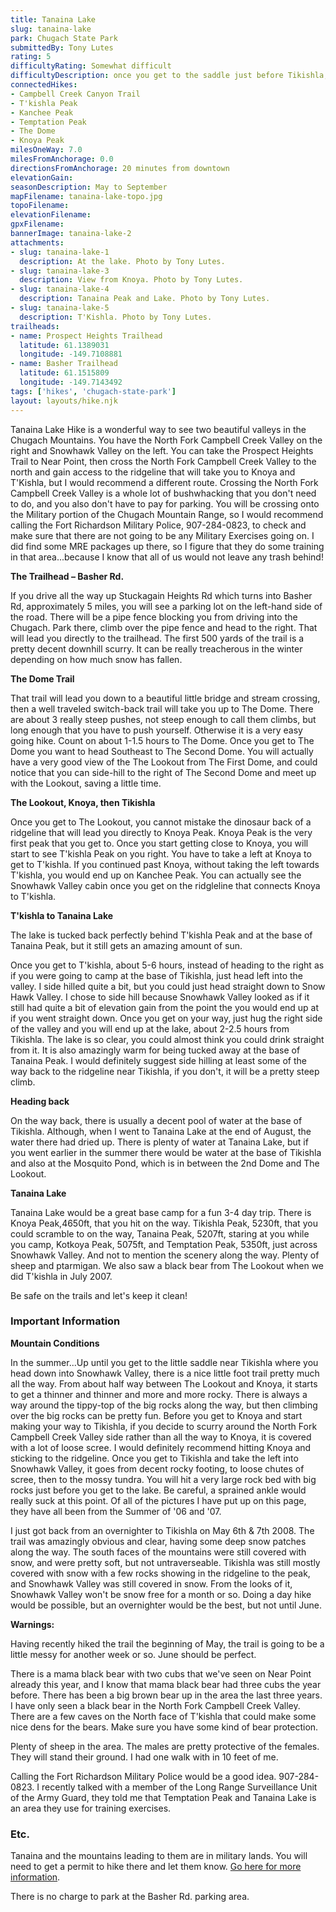 ```yaml
---
title: Tanaina Lake
slug: tanaina-lake
park: Chugach State Park
submittedBy: Tony Lutes
rating: 5
difficultyRating: Somewhat difficult
difficultyDescription: once you get to the saddle just before Tikishla, you have to traverse down 1000ft to Snowhawk Valley. It is not very technical and side hilling on the way down definitely helps. Coming back, that 1000
connectedHikes:
- Campbell Creek Canyon Trail
- T'kishla Peak
- Kanchee Peak
- Temptation Peak
- The Dome
- Knoya Peak
milesOneWay: 7.0
milesFromAnchorage: 0.0
directionsFromAnchorage: 20 minutes from downtown
elevationGain: 
seasonDescription: May to September
mapFilename: tanaina-lake-topo.jpg
topoFilename: 
elevationFilename: 
gpxFilename: 
bannerImage: tanaina-lake-2
attachments:
- slug: tanaina-lake-1
  description: At the lake. Photo by Tony Lutes.
- slug: tanaina-lake-3
  description: View from Knoya. Photo by Tony Lutes.
- slug: tanaina-lake-4
  description: Tanaina Peak and Lake. Photo by Tony Lutes.
- slug: tanaina-lake-5
  description: T'Kishla. Photo by Tony Lutes.
trailheads:
- name: Prospect Heights Trailhead
  latitude: 61.1389031
  longitude: -149.7108881
- name: Basher Trailhead
  latitude: 61.1515809
  longitude: -149.7143492
tags: ['hikes', 'chugach-state-park']
layout: layouts/hike.njk
---
```

Tanaina Lake Hike is a wonderful way to see two beautiful valleys in the Chugach Mountains. You have the North Fork Campbell Creek Valley on the right and Snowhawk Valley on the left. You can take the Prospect Heights Trail to Near Point, then cross the North Fork Campbell Creek Valley to the north and gain access to the ridgeline that will take you to Knoya and T'Kishla, but I would recommend a different route. Crossing the North Fork Campbell Creek Valley is a whole lot of bushwhacking that you don't need to do, and you also don't have to pay for parking. You will be crossing onto the Military portion of the Chugach Mountain Range, so I would recommend calling the Fort Richardson Military Police, 907-284-0823, to check and make sure that there are not going to be any Military Exercises going on. I did find some MRE packages up there, so I figure that they do some training in that area...because I know that all of us would not leave any trash behind!

**The Trailhead – Basher Rd.**

If you drive all the way up Stuckagain Heights Rd which turns into Basher Rd, approximately 5 miles, you will see a parking lot on the left-hand side of the road. There will be a pipe fence blocking you from driving into the Chugach. Park there, climb over the pipe fence and head to the right. That will lead you directly to the trailhead. The first 500 yards of the trail is a pretty decent downhill scurry. It can be really treacherous in the winter depending on how much snow has fallen.

**The Dome Trail**

That trail will lead you down to a beautiful little bridge and stream crossing, then a well traveled switch-back trail will take you up to The Dome. There are about 3 really steep pushes, not steep enough to call them climbs, but long enough that you have to push yourself. Otherwise it is a very easy going hike. Count on about 1-1.5 hours to The Dome. Once you get to The Dome you want to head Southeast to The Second Dome. You will actually have a very good view of the The Lookout from The First Dome, and could notice that you can side-hill to the right of The Second Dome and meet up with the Lookout, saving a little time.

**The Lookout, Knoya, then Tikishla**

Once you get to The Lookout, you cannot mistake the dinosaur back of a ridgeline that will lead you directly to Knoya Peak. Knoya Peak is the very first peak that you get to. Once you start getting close to Knoya, you will start to see T'kishla Peak on you right. You have to take a left at Knoya to get to T'kishla. If you continued past Knoya, without taking the left towards T'kishla, you would end up on Kanchee Peak. You can actually see the Snowhawk Valley cabin once you get on the ridgleline that connects Knoya to T'kishla.

**T'kishla to Tanaina Lake**

The lake is tucked back perfectly behind T'kishla Peak and at the base of Tanaina Peak, but it still gets an amazing amount of sun.

Once you get to T'kishla, about 5-6 hours, instead of heading to the right as if you were going to camp at the base of Tikishla, just head left into the valley. I side hilled quite a bit, but you could just head straight down to Snow Hawk Valley. I chose to side hill because Snowhawk Valley looked as if it still had quite a bit of elevation gain from the point the you would end up at if you went straight down. Once you get on your way, just hug the right side of the valley and you will end up at the lake, about 2-2.5 hours from Tikishla. The lake is so clear, you could almost think you could drink straight from it. It is also amazingly warm for being tucked away at the base of Tanaina Peak. I would definitely suggest side hilling at least some of the way back to the ridgeline near Tikishla, if you don't, it will be a pretty steep climb.

**Heading back**

On the way back, there is usually a decent pool of water at the base of Tikishla. Although, when I went to Tanaina Lake at the end of August, the water there had dried up. There is plenty of water at Tanaina Lake, but if you went earlier in the summer there would be water at the base of Tikishla and also at the Mosquito Pond, which is in between the 2nd Dome and The Lookout.

**Tanaina Lake**

Tanaina Lake would be a great base camp for a fun 3-4 day trip. There is Knoya Peak,4650ft, that you hit on the way. Tikishla Peak, 5230ft, that you could scramble to on the way, Tanaina Peak, 5207ft, staring at you while you camp, Kotkoya Peak, 5075ft, and Temptation Peak, 5350ft, just across Snowhawk Valley. And not to mention the scenery along the way. Plenty of sheep and ptarmigan. We also saw a black bear from The Lookout when we did T'kishla in July 2007.

Be safe on the trails and let's keep it clean!

### Important Information

**Mountain Conditions**

In the summer...Up until you get to the little saddle near Tikishla where you head down into Snowhawk Valley, there is a nice little foot trail pretty much all the way. From about half way between The Lookout and Knoya, it starts to get a thinner and thinner and more and more rocky. There is always a way around the tippy-top of the big rocks along the way, but then climbing over the big rocks can be pretty fun. Before you get to Knoya and start making your way to Tikishla, if you decide to scurry around the North Fork Campbell Creek Valley side rather than all the way to Knoya, it is covered with a lot of loose scree. I would definitely recommend hitting Knoya and sticking to the ridgeline. Once you get to Tikishla and take the left into Snowhawk Valley, it goes from decent rocky footing, to loose chutes of scree, then to the mossy tundra. You will hit a very large rock bed with big rocks just before you get to the lake. Be careful, a sprained ankle would really suck at this point. Of all of the pictures I have put up on this page, they have all been from the Summer of '06 and '07.

I just got back from an overnighter to Tikishla on May 6th & 7th 2008. The trail was amazingly obvious and clear, having some deep snow patches along the way. The south faces of the mountains were still covered with snow, and were pretty soft, but not untraverseable. Tikishla was still mostly covered with snow with a few rocks showing in the ridgeline to the peak, and Snowhawk Valley was still covered in snow. From the looks of it, Snowhawk Valley won't be snow free for a month or so. Doing a day hike would be possible, but an overnighter would be the best, but not until June.

**Warnings:**

Having recently hiked the trail the beginning of May, the trail is going to be a little messy for another week or so. June should be perfect.

There is a mama black bear with two cubs that we've seen on Near Point already this year, and I know that mama black bear had three cubs the year before. There has been a big brown bear up in the area the last three years. I have only seen a black bear in the North Fork Campbell Creek Valley. There are a few caves on the North face of T'kishla that could make some nice dens for the bears. Make sure you have some kind of bear protection.

Plenty of sheep in the area. The males are pretty protective of the females. They will stand their ground. I had one walk with in 10 feet of me.

Calling the Fort Richardson Military Police would be a good idea. 907-284-0823. I recently talked with a member of the Long Range Surveillance Unit of the Army Guard, they told me that Temptation Peak and Tanaina Lake is an area they use for training exercises.

### Etc.

Tanaina and the mountains leading to them are in military lands. You will need to get a permit to hike there and let them know. [Go here for more information](http://alaskahikesearch.com/education/#military-land).

There is no charge to park at the Basher Rd. parking area.
